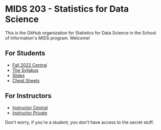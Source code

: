 # MIDS 203 - Statistics for Data Science

This is the GitHub organization for Statistics for Data Science in the School of Information's MIDS program. Welcome! 

## For Students 

- [Fall 2022 Central](https://github.com/mids-w203/fall_22_central)
- [The Syllabus](https://mids-w203.github.io/syllabus/)
- [Slides](https://github.com/mids-w203/slides)
- [Cheat Sheets](https://github.com/mids-w203/cheat_sheets)

## For Instructors 

- [Instructor Central](https://github.com/mids-w203/instructor_central)
- [Instructor Private](https://github.com/mids-w203/instructor_private)

Don't worry, if you're a student, you don't have access to the secret stuff. 
